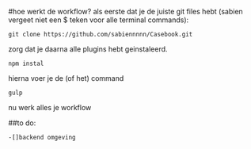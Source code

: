 #hoe werkt de workflow?
als eerste dat je de juiste git files hebt (sabien vergeet niet een $ teken voor alle terminal commands):
```
git clone https://github.com/sabiennnnn/Casebook.git
```
zorg dat je daarna alle plugins hebt geinstaleerd.
```
npm instal
```
hierna voer je de (of het) command
```
gulp
```

nu werk alles je workflow

##to do:
```
-[]backend omgeving
```